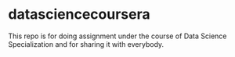 # datasciencecoursera
This repo is for doing assignment under the course of Data Science Specialization and for sharing it with everybody.
